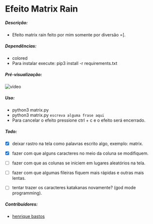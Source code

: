 # Efeito Matrix Rain

##### Descrição:

  - Efeito matrix rain feito por mim somente por diversão =].

##### Dependências:

- colored
- Para instalar execute: pip3 install -r requirements.txt

##### Pré-visualização:

  ![vídeo](https://raw.githubusercontent.com/b166erobot/matrix/2.0/preview/preview.gif)

##### Uso:

  - python3 matrix.py
  - python3 matrix.py `escreva alguma frase aqui`
  - Para cancelar o efeito pressione ctrl + c e o efeito será encerrado.

##### Todo:

  - [x] deixar rastro na tela como palavras escrito algo, exemplo: matrix.
  - [x] fazer com que alguns caracteres no meio da coluna se modifiquem.
  - [ ] fazer com que as colunas se iniciem em lugares aleatórios na tela.
  - [ ] fazer com que algumas fileiras fiquem mais rápidas e outras mais lentas.
  - [ ] tentar trazer os caracteres katakanas novamente? (god mode programming).


##### Contribuidores:

  - [henrique bastos](//github.com/henriquebastos)
